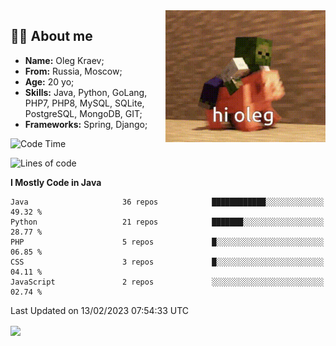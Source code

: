 <img align="right" height="211" width="256" src="res/hi-oleg.gif">
<div>
	<h2>👨‍💻 About me</h2>
	<ul align="left">
	    <li><strong>Name:</strong> Oleg Kraev;</li>
	    <li><strong>From:</strong> Russia, Moscow;</li>
	    <li><strong>Age:</strong> 20 yo;</li>
	    <li><strong>Skills:</strong> Java, Python, GoLang, PHP7, PHP8, MySQL, SQLite, PostgreSQL, MongoDB, GIT;</li>
	    <li><strong>Frameworks:</strong> Spring, Django;</li>
	</ul>
</div>

<!--START_SECTION:waka-->
![Code Time](http://img.shields.io/badge/Code%20Time-845%20hrs%2038%20mins-blue)

![Lines of code](https://img.shields.io/badge/From%20Hello%20World%20I%27ve%20Written--629%20Thousand%20lines%20of%20code-blue)

**I Mostly Code in Java** 

```text
Java                     36 repos            ████████████░░░░░░░░░░░░░   49.32 % 
Python                   21 repos            ███████░░░░░░░░░░░░░░░░░░   28.77 % 
PHP                      5 repos             █░░░░░░░░░░░░░░░░░░░░░░░░   06.85 % 
CSS                      3 repos             █░░░░░░░░░░░░░░░░░░░░░░░░   04.11 % 
JavaScript               2 repos             ░░░░░░░░░░░░░░░░░░░░░░░░░   02.74 % 

```



 Last Updated on 13/02/2023 07:54:33 UTC
<!--END_SECTION:waka-->

<img align="center" src="https://wakatime.com/share/@hteppl/18a68a4e-e1fb-41eb-b9f2-e999d76b9bac.svg">

